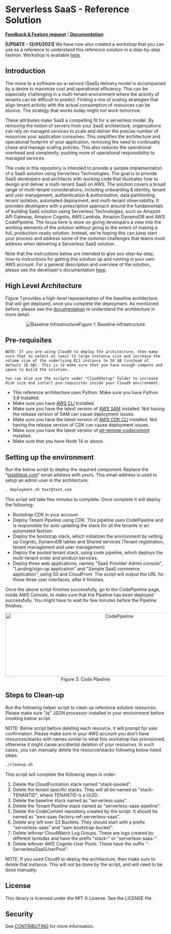 # Serverless SaaS - Reference Solution

**[Feedback & Feature request](https://www.pulse.aws/survey/EHE3TICQ)** | **[Documentation](DOCUMENTATION.md)**

**[UPDATE - 12/01/2021]** We have now also created a workshop that you can use as a reference to understand this reference solution in a step-by-step fashion. Workshop is available [here](https://github.com/aws-samples/aws-serverless-saas-workshop).

## Introduction

The move to a software-as-a-service (SaaS) delivery model is accompanied by a desire to maximize cost and operational efficiency. This can be especially challenging in a multi-tenant environment where the activity of tenants can be difficult to predict. Finding a mix of scaling strategies that align tenant activity with the actual consumption of resources can be elusive. The strategy that works today might not work tomorrow.

These attributes make SaaS a compelling fit for a serverless model. By removing the notion of servers from your SaaS architecture, organizations can rely on managed services to scale and deliver the precise number of resources your application consumes. This simplifies the architecture and operational footprint of your application, removing the need to continually chase and manage scaling policies. This also reduces the operational overhead and complexity, pushing more of operational responsibility to managed services.

The code in this repository is intended to provide a sample implementation of a SaaS solution using Serverless Technologies. The goal is to provide SaaS developers and architects with working code that illustrates how to design and deliver a multi-tenant SaaS on AWS. The solution covers a broad range of multi-tenant considerations, including onboarding & identity, tenant and user management, authentication & authorization, data partitioning, tenant isolation, automated deployment, and multi-tenant observability. It provides developers with a prescriptive approach around the fundamentals of building SaaS solution using Serverless Technologies, such as Amazon API Gateway, Amazon Cognito, AWS Lambda, Amazon DynamoDB and AWS CodePipeline. The focus here is more on giving developers a view into the working elements of the solution without going to the extent of making a full, production-ready solution. Instead, we're hoping this can jump start your process and address some of the common challenges that teams must address when delivering a Serverless SaaS solution.

Note that the instructions below are intended to give you step-by-step, how-to instructions for getting this solution up and running in your own AWS account. For a general description and overview of the solution, please see the developer's documentation [here](DOCUMENTATION.md).

## High Level Architecture

Figure 1 provides a high-level representation of the baseline architecture that will get deployed, once you complete the deployment. As mentioned before, please see the [documentation](DOCUMENTATION.md) to understand the architecture in more detail.

<p align="center"><img src="images/Baseline.png" alt="Baseline Infrastructure"/>Figure 1: Baseline infrastructure</p>

## Pre-requisites

    NOTE: If you are using Cloud9 to deploy the architecture, then make sure that to select at least t3.large instance size and increase the volume size of the underlying EC2 instance to 50 GB (instead of default 10 GB). This is to make sure that you have enough compute and space to build the solution.

    You can also use the scripts under "Cloud9Setup" folder to increase disk size and install pre-requisites inside your Cloud9 environment.

- This reference architecture uses Python. Make sure you have Python 3.8 Installed.
- Make sure you have [AWS CLI](https://docs.aws.amazon.com/cli/latest/userguide/cli-chap-install.html) Installed.
- Make sure you have the latest version of [AWS SAM](https://docs.aws.amazon.com/serverless-application-model/latest/developerguide/serverless-sam-cli-install.html) installed. Not having the release version of SAM can cause deployment issues.
- Make sure you have the latest version of [AWS CDK CLI](https://docs.aws.amazon.com/cdk/latest/guide/cli.html) installed. Not having the release version of CDK can cause deployment issues.
- Make sure you have the latest version of [git-remote-codecommit](https://docs.aws.amazon.com/codecommit/latest/userguide/setting-up-git-remote-codecommit.html) installed.
- Make sure that you have Node 14 or above.

## Setting up the environment

Run the below script to deploy the required component. Replace the "test@test.com" email address with yours. This email address is used to setup an admin user in the architecture.

```bash
. deployment.sh test@test.com
```

This script will take few minutes to complete. Once complete it will deploy the following:

- Bootstrap CDK in your account
- Deploy Tenant Pipeline using CDK. This pipeline uses CodePipeline and is responsible for auto updating the stack for all the tenants in an automated fashion.
- Deploy the bootstrap stack, which initializes the environment by setting up Cognito, DynamoDB tables and Shared services (Tenant registration, tenant management and user management)
- Deploy the pooled tenant stack, using code pipeline, which deploys the multi-tenant order and product services.
- Deploy three web applications, namely "SaaS Provider Admin console", "Landing/sign-up application" and "Sample SaaS commerce application", using S3 and CloudFront. The script will output the URL for these three user interfaces, after it finishes.

Once the above script finishes successfully, go to the CodePipeline page, inside AWS Console, to make sure that the Pipeline has been deployed successfully. You might have to wait for few minutes before the Pipeline finishes.

<p align="center">
    <img  width=700 height=200  src="./images/CodePipeline.png" alt="CodePipeline"/>
    <br>
    Figure 3: Code Pipeline
</p>

## Steps to Clean-up

Run the following helper script to clean up reference solution resources.
Please make sure "jq" JSON processor installed in your environment before invoking below script.

NOTE: Below script before deleting each resource, it will prompt for user confirmation. Please make sure in your AWS account you don't have resources/stacks with names similar to what this workshop has provisioned, otherwise it might cause accidental deletion of your resources. In such cases, you can manually delete the resource/stacks following below listed steps.

```bash
./cleanup.sh
```

This script will complete the following steps in order:

1. Delete the CloudFormation stack named "stack-pooled".
2. Delete the tenant specific stacks. They will all be named as "stack-TENANTID", where TENANTID is a UUID.
3. Delete the baseline stack named as "serverless-saas".
4. Delete the Tenant Pipeline stack named as "serverless-saas-pipeline".
5. Delete the CodeCommit repository created by the script. It should be named as "aws-saas-factory-ref-serverless-saas".
6. Delete any left over S3 Buckets. They should start with a prefix "serverless-saas" and "sam-bootstrap-bucket".
7. Delete leftover CloudWatch Log Groups. These are logs created by different lambdas and have the prefix "stack-" or "serverless-saas-".
8. Delete leftover AWS Cognito User Pools. These have the suffix "-ServerlessSaaSUserPool".

NOTE: If you used Cloud9 to deploy the architecture, then make sure to delete that instance. This will not be done by the script, and will need to be done manually.

## License

This library is licensed under the MIT-0 License. See the LICENSE file.

## Security

See [CONTRIBUTING](CONTRIBUTING.md#security-issue-notifications) for more information.
